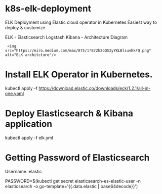 # k8s-elk-deployment
ELK Deployment using Elastic cloud operator in Kubernetes
Easiest way to deploy & customize 

ELK - Elasticsearch Logstash Kibana - Architecture Diagram

     <img src="https://miro.medium.com/max/875/1*872k2oQS3yYKLBlsuvhkFQ.png" alt="ELK architcture"/>

# Install ELK Operator in Kubernetes.

kubectl apply -f https://download.elastic.co/downloads/eck/1.2.1/all-in-one.yaml

# Deploy Elasticsearch & Kibana application

kubectl apply -f elk.yml

# Getting Password of Elasticsearch

Username: elastic

PASSWORD=$(kubectl get secret elasticsearch-es-elastic-user -n elasticsearch -o go-template='{{.data.elastic | base64decode}}')
